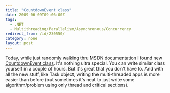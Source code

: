 ```yaml
---
title: "CountdownEvent class"
date: 2009-06-09T09:06:00Z
tags:
  - .NET
  - Multithreading/Parallelism/Asynchronous/Concurrency
redirect_from: /id/230550/
category: none
layout: post
---
```

Today, while just randomly walking thru MSDN documentation I found new [CountdownEvent class][1]. It's nothing ultra special. You can write similar class yourself in a couple of hours. But it's great that you don't have to. And with all the new stuff, like Task object, writing the multi-threaded apps is more easier than before (but sometimes it's neat to just write some algorithm/problem using only thread and critical sections).

[1]: http://msdn.microsoft.com/en-us/library/system.threading.countdownevent(VS.100).aspx
